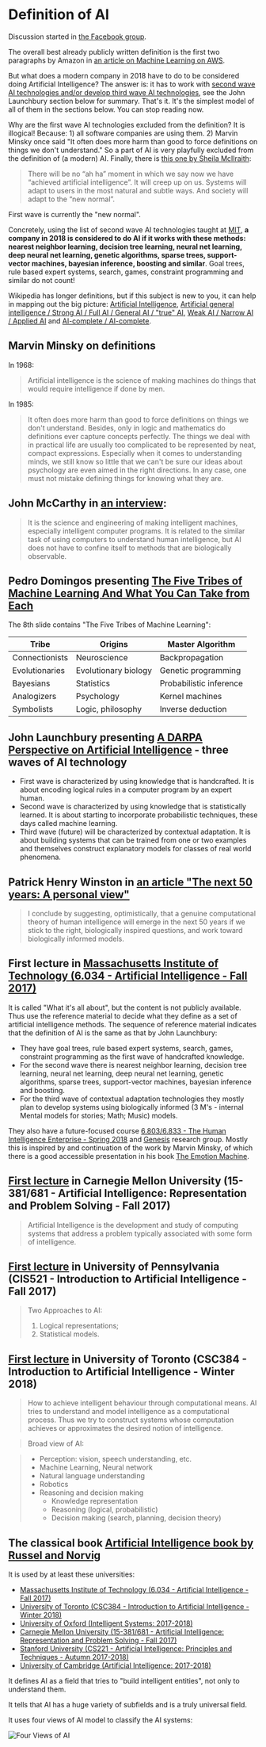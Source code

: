 # Definition of AI

Discussion started in [the Facebook group](https://www.facebook.com/groups/artificialintelligence.lt/permalink/1698578623535968/).

The overall best already publicly written definition is the first two paragraphs by Amazon in [an article on Machine Learning on AWS](https://aws.amazon.com/machine-learning/what-is-ai/).

But what does a modern company in 2018 have to do to be considered doing Artificial Intelligence?
The answer is: it has to work with [second wave AI technologies and/or develop third wave AI technologies](https://youtu.be/-O01G3tSYpU?t=3m43s), see the John Launchbury section below for summary.
That's it.
It's the simplest model of all of them in the sections below.
You can stop reading now.

Why are the first wave AI technologies excluded from the definition?
It is illogical!
Because: 1) all software companies are using them. 2) Marvin Minsky once said "It often does more harm than good to force definitions on things we don't understand."
So a part of AI is very playfully excluded from the definition of (a modern) AI.
Finally, there is [this one by Sheila McIlraith](http://www.teach.cs.toronto.edu/~csc384h/winter/Lectures/csc384w18-Lecture01-Intro.pdf):

> There will be no “ah ha” moment in which we say now we have “achieved artificial intelligence”.
> It will creep up on us.
> Systems will adapt to users in the most natural and subtle ways.
> And society will adapt to the “new normal”.

First wave is currently the "new normal".

Concretely, using the list of second wave AI technologies taught at [MIT](https://ai6034.mit.edu/wiki/index.php?title=Reference_material_and_playlist), __a company in 2018 is considered to do AI if it works with these methods: nearest neighbor learning, decision tree learning, neural net learning, deep neural net learning, genetic algorithms, sparse trees, support-vector machines, bayesian inference, boosting and similar__.
Goal trees, rule based expert systems, search, games, constraint programming and similar do not count!

Wikipedia has longer definitions, but if this subject is new to you, it can help in mapping out the big picture: [Artificial Intelligence](https://en.wikipedia.org/wiki/Artificial_intelligence), [Artificial general intelligence / Strong AI / Full AI / General AI / "true" AI](https://en.wikipedia.org/wiki/Artificial_general_intelligence), [Weak AI / Narrow AI / Applied AI](https://en.wikipedia.org/wiki/Weak_AI) and [AI-complete / AI-complete](https://en.wikipedia.org/wiki/AI-complete).

## Marvin Minsky on definitions

In 1968:
> Artificial intelligence is the science of making machines do things that would require intelligence if done by men.

In 1985:
> It often does more harm than good to force definitions on things we don't understand. Besides, only in logic and mathematics do definitions ever capture concepts perfectly. The things we deal with in practical life are usually too complicated to be represented by neat, compact expressions. Especially when it comes to understanding minds, we still know so little that we can't be sure our ideas about psychology are even aimed in the right directions. In any case, one must not mistake defining things for knowing what they are.

## John McCarthy in [an interview](http://jmc.stanford.edu/artificial-intelligence/what-is-ai/index.html):

>It is the science and engineering of making intelligent machines, especially intelligent computer programs. It is related to the similar task of using computers to understand human intelligence, but AI does not have to confine itself to methods that are biologically observable.

## Pedro Domingos presenting [The Five Tribes of Machine Learning And What You Can Take from Each](https://learning.acm.org/webinar_pdfs/PedroDomingos_FTFML_WebinarSlides.pdf)

The 8th slide contains "The Five Tribes of Machine Learning":

| Tribe          | Origins              | Master Algorithm        |
| -------------- | -------------------- | ----------------------- |
| Connectionists | Neuroscience         | Backpropagation         |
| Evolutionaries | Evolutionary biology | Genetic programming     |
| Bayesians      | Statistics           | Probabilistic inference |
| Analogizers    | Psychology           | Kernel machines         |
| Symbolists     | Logic, philosophy    | Inverse deduction       |

## John Launchbury presenting [A DARPA Perspective on Artificial Intelligence](https://www.youtube.com/watch?v=-O01G3tSYpU) - three waves of AI technology

* First wave is characterized by using knowledge that is handcrafted. It is about encoding logical rules in a computer program by an expert human.
* Second wave is characterized by using knowledge that is statistically learned. It is about starting to incorporate probabilistic techniques, these days called machine learning.
* Third wave (future) will be characterized by contextual adaptation. It is about building systems that can be trained from one or two examples and themselves construct explanatory models for classes of real world phenomena.

## Patrick Henry Winston in [an article "The next 50 years: A personal view"](https://dspace.mit.edu/handle/1721.1/108137)

> I conclude by suggesting, optimistically, that a genuine computational theory of human intelligence will emerge in the next 50 years if we stick to the right, biologically inspired questions, and work toward biologically informed models.

## First lecture in [Massachusetts Institute of Technology (6.034 - Artificial Intelligence - Fall 2017)](https://ai6034.mit.edu/wiki/index.php?title=Reference_material_and_playlist)

It is called "What it's all about", but the content is not publicly available.
Thus use the reference material to decide what they define as a set of artificial intelligence methods.
The sequence of reference material indicates that the definition of AI is the same as that by John Launchbury:

* They have goal trees, rule based expert systems, search, games, constraint programming as the first wave of handcrafted knowledge.
* For the second wave there is nearest neighbor learning, decision tree learning, neural net learning, deep neural net learning, genetic algorithms, sparse trees, support-vector machines, bayesian inference and boosting.
* For the third wave of contextual adaptation technologies they mostly plan to develop systems using biologically informed (3 M's - internal Mental models for stories; Math; Music) models.

They also have a future-focused course [6.803/6.833 - The Human Intelligence Enterprise - Spring 2018](http://courses.csail.mit.edu/6.803/) and [Genesis](http://groups.csail.mit.edu/genesis/) research group.
Mostly this is inspired by and continuation of the work by Marvin Minsky, of which there is a good accessible presentation in his book [The Emotion Machine](http://www.simonandschuster.com/books/The-Emotion-Machine/Marvin-Minsky/9780743276641).

## [First lecture](http://www.cs.cmu.edu/~15381-f17/intro%20to%20AI.pptx) in Carnegie Mellon University (15-381/681 - Artificial Intelligence: Representation and Problem Solving - Fall 2017)

> Artificial Intelligence is the development and study of computing systems that address a problem typically associated with some form of intelligence.

## [First lecture](http://www.seas.upenn.edu/~cis521/Lectures/ClassIntro-2017-6up.pdf) in University of Pennsylvania (CIS521 - Introduction to Artificial Intelligence - Fall 2017)

> Two Approaches to AI:
> 1) Logical representations;
> 2) Statistical models.

## [First lecture](http://www.teach.cs.toronto.edu/~csc384h/winter/Lectures/csc384w18-Lecture01-Intro.pdf) in University of Toronto (CSC384 - Introduction to Artificial Intelligence - Winter 2018)

> How to achieve intelligent behaviour through computational means.
> AI tries to understand and model intelligence as a computational process. Thus we try to construct systems whose computation achieves or approximates the desired notion of intelligence.

> Broad view of AI:

> * Perception: vision, speech understanding, etc.
> * Machine Learning, Neural network
> * Natural language understanding
> * Robotics
> * Reasoning and decision making
>     * Knowledge representation
>     * Reasoning (logical, probabilistic)
>     * Decision making (search, planning, decision theory)

## The classical book [Artificial Intelligence book by Russel and Norvig](https://www.amazon.com/Artificial-Intelligence-Modern-Approach-3rd/dp/0136042597)

It is used by at least these universities:

* [Massachusetts Institute of Technology (6.034 - Artificial Intelligence - Fall 2017)](https://ai6034.mit.edu/wiki/index.php?title=Reference_material_and_playlist)
* [University of Toronto (CSC384 - Introduction to Artificial Intelligence - Winter 2018)](http://www.teach.cs.toronto.edu/~csc384h/winter/lectures.html)
* [University of Oxford (Intelligent Systems: 2017-2018)](https://www.cs.ox.ac.uk/teaching/courses/2017-2018/intellsystems/index.html)
* [Carnegie Mellon University (15-381/681 - Artificial Intelligence: Representation and Problem Solving - Fall 2017)](http://www.cs.cmu.edu/~15381-f17/)
* [Stanford University (CS221 - Artificial Intelligence: Principles and Techniques - Autumn 2017-2018)](http://www.stanford.edu/class/cs221/)
* [University of Cambridge (Artificial Intelligence: 2017-2018)](https://www.cl.cam.ac.uk/teaching/1718/ArtInt/)

It defines AI as a field that tries to "build intelligent entities", not only to understand them.

It tells that AI has a huge variety of subfields and is a truly universal field.

It uses four views of AI model to classify the AI systems:

![Four Views of AI](https://image.slidesharecdn.com/01-intro1-120330194216-phpapp01/95/01-intro1-12-728.jpg)
